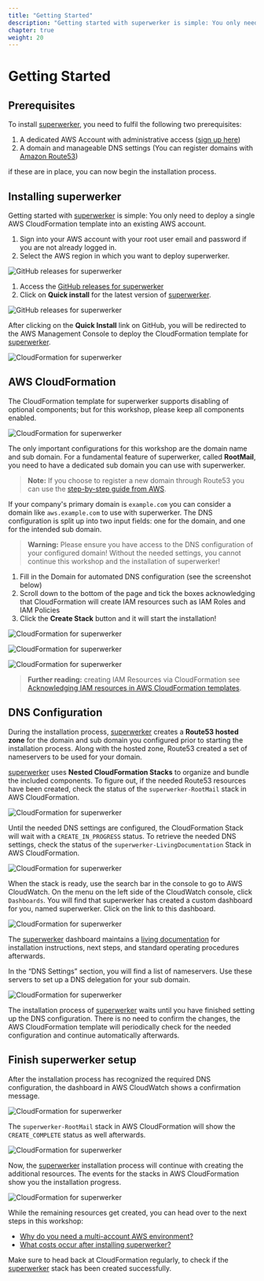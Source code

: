 ```yaml
---
title: "Getting Started"
description: "Getting started with superwerker is simple: You only need to deploy a single AWS CloudFormation template into an existing AWS account."
chapter: true
weight: 20
---
```


# Getting Started

## Prerequisites 

To install [superwerker], you need to fulfil the following two prerequisites:

1. A dedicated AWS Account with administrative access ([sign up here](https://portal.aws.amazon.com/billing/signup))
1. A domain and manageable DNS settings (You can register domains with [Amazon Route53](https://docs.aws.amazon.com/Route53/latest/DeveloperGuide/domain-register.html))

if these are in place, you can now begin the installation process.

## Installing superwerker

Getting started with [superwerker] is simple: You only need to deploy a single AWS CloudFormation template into an existing AWS account.

1. Sign into your AWS account with your root user email and password if you are not already logged in.
1. Select the AWS region in which you want to deploy superwerker.

![GitHub releases for superwerker](/screenshots/installation/aws-signin.png)

1. Access the [GitHub releases for superwerker](https://github.com/superwerker/superwerker/releases)
1. Click on **Quick install** for the latest version of [superwerker].

![GitHub releases for superwerker](/screenshots/installation/github-releases.png)


After clicking on the **Quick Install** link on GitHub, you will be redirected to the AWS Management Console to deploy the CloudFormation template for [superwerker].

![CloudFormation for superwerker](/screenshots/installation/cloudformation-start.png)

## AWS CloudFormation

The CloudFormation template for superwerker supports disabling of optional components; but for this workshop, please keep all components enabled.

![CloudFormation for superwerker](/screenshots/installation/domain-empty.png)

The only important configurations for this workshop are the domain name and sub domain. For a fundamental feature of superwerker, called **RootMail**, you need to have a dedicated sub domain you can use with superwerker.

> **Note:** If you choose to register a new domain through Route53 you can use the [step-by-step guide from AWS](https://docs.aws.amazon.com/Route53/latest/DeveloperGuide/dns-routing-traffic-for-subdomains.html#dns-routing-traffic-for-subdomains-new-hosted-zone).

If your company's primary domain is `example.com` you can consider a domain like `aws.example.com` to use with superwerker. The DNS configuration is split up into two input fields: one for the domain, and one for the intended sub domain.

> **Warning:** Please ensure you have access to the DNS configuration of your configured domain! Without the needed settings, you cannot continue this workshop and the installation of superwerker!

1. Fill in the Domain for automated DNS configuration (see the screenshot below)
1. Scroll down to the bottom of the page and tick the boxes acknowledging that CloudFormation will create IAM resources such as IAM Roles and IAM Policies
1. Click the **Create Stack** button and it will start the installation!

![CloudFormation for superwerker](/screenshots/installation/domain-filled.png)

![CloudFormation for superwerker](/screenshots/installation/cloudformation-confirm-iam.png)

![CloudFormation for superwerker](/screenshots/installation/cloudformation-started.png)

> **Further reading:** creating IAM Resources via CloudFormation see [Acknowledging IAM resources in AWS CloudFormation templates](https://docs.aws.amazon.com/AWSCloudFormation/latest/UserGuide/using-iam-template.html#using-iam-capabilities).

## DNS Configuration

During the installation process, [superwerker] creates a **Route53 hosted zone** for the domain and sub domain you configured prior to starting the installation process. Along with the hosted zone, Route53 created a set of nameservers to be used for your domain.

[superwerker] uses **Nested CloudFormation Stacks** to organize and bundle the included components. To figure out, if the needed Route53 resources have been created, check the status of the `superwerker-RootMail` stack in AWS CloudFormation.

![CloudFormation for superwerker](/screenshots/installation/cloudformation-rootmail-progress.png)

Until the needed DNS settings are configured, the CloudFormation Stack will wait with a `CREATE_IN_PROGRESS` status. To retrieve the needed DNS settings, check the status of the `superwerker-LivingDocumentation` Stack in AWS CloudFormation.

![CloudFormation for superwerker](/screenshots/installation/cloudformation-documentation-ready.png)

When the stack is ready, use the search bar in the console to go to AWS CloudWatch. On the menu on the left side of the CloudWatch console, click `Dashboards`. You will find that superwerker has created a custom dashboard for you, named superwerker. Click on the link to this dashboard.

![CloudFormation for superwerker](/screenshots/installation/dashboard-overview.png)

The [superwerker] dashboard maintains a [living documentation] for installation instructions, next steps, and standard operating procedures afterwards.

In the “DNS Settings” section, you will find a list of nameservers. Use these servers to set up a DNS delegation for your sub domain.

![CloudFormation for superwerker](/screenshots/installation/dashboard-dns.png)

The installation process of [superwerker] waits until you have finished setting up the DNS configuration. There is no need to confirm the changes, the AWS CloudFormation template will periodically check for the needed configuration and continue automatically afterwards.

## Finish superwerker setup

After the installation process has recognized the required DNS configuration, the dashboard in AWS CloudWatch shows a confirmation message.

![CloudFormation for superwerker](/screenshots/installation/dashboard-done.png)

The `superwerker-RootMail` stack in AWS CloudFormation will show the `CREATE_COMPLETE` status as well afterwards.

![CloudFormation for superwerker](/screenshots/installation/cloudformation-rootmail-ready.png)

Now, the [superwerker] installation process will continue with creating the additional resources. The events for the stacks in AWS CloudFormation show you the installation progress.

![CloudFormation for superwerker](/screenshots/installation/cloudformation-waiting.png)

While the remaining resources get created, you can head over to the next steps in this workshop:

- [Why do you need a multi-account AWS environment?](/benefits.html)
- [What costs occur after installing superwerker?](/costs.html)


Make sure to head back at CloudFormation regularly, to check if the [superwerker] stack has been created successfully.

[superwerker repository on github]: https://github.com/superwerker/superwerker
[github releases]: https://github.com/superwerker/superwerker/releases
[superwerker]: https://superwerker.cloud
[living documentation]: https://console.aws.amazon.com/cloudwatch/home#dashboards:name=superwerker

